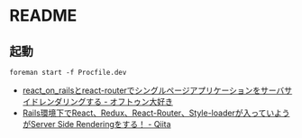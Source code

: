 # README

## 起動

```
foreman start -f Procfile.dev
```

- [react_on_railsとreact-routerでシングルページアプリケーションをサーバサイドレンダリングする - オフトゥン大好き](http://nukosuke.hatenablog.jp/entry/rails/react_on_rails)
- [Rails環境下でReact、Redux、React-Router、Style-loaderが入っていようがServer Side Renderingをする！ - Qiita](http://qiita.com/chimame/items/8f8fa2f310a5a8b52da6)

